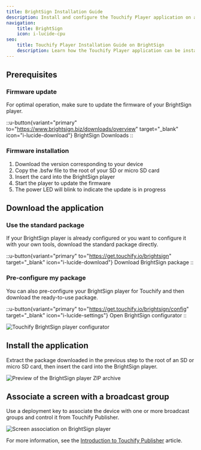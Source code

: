 ```yaml
---
title: BrightSign Installation Guide
description: Install and configure the Touchify Player application on a BrightSign player.
navigation:
    title: BrightSign
    icon: i-lucide-cpu
seo:
    title: Touchify Player Installation Guide on BrightSign
    description: Learn how the Touchify Player application can be installed and configured on screens with a BrightSign player.
---
```


## Prerequisites

### Firmware update

For optimal operation, make sure to update the firmware of your BrightSign player.

::u-button{variant="primary" to="https://www.brightsign.biz/downloads/overview" target="_blank" icon="i-lucide-download"}
BrightSign Downloads
::

### Firmware installation

1. Download the version corresponding to your device
2. Copy the .bsfw file to the root of your SD or micro SD card
3. Insert the card into the BrightSign player
4. Start the player to update the firmware
5. The power LED will blink to indicate the update is in progress

## Download the application

### Use the standard package

If your BrightSign player is already configured or you want to configure it with your own tools, download the standard package directly.

::u-button{variant="primary" to="https://get.touchify.io/brightsign" target="_blank" icon="i-lucide-download"}
Download BrightSign package
::

### Pre-configure my package

You can also pre-configure your BrightSign player for Touchify and then download the ready-to-use package.

::u-button{variant="primary" to="https://get.touchify.io/brightsign/config" target="_blank" icon="i-lucide-settings"}
Open BrightSign configurator
::

![Touchify BrightSign player configurator](/4-touchify-player/3-installation/6-brightsign/fr-player-brightsign-configurateur.webp)

## Install the application

Extract the package downloaded in the previous step to the root of an SD or micro SD card, then insert the card into the BrightSign player.

![Preview of the BrightSign player ZIP archive](/4-touchify-player/3-installation/6-brightsign/fr-player-brightsign-zip.webp)

## Associate a screen with a broadcast group

Use a deployment key to associate the device with one or more broadcast groups and control it from Touchify Publisher.

![Screen association on BrightSign player](/4-touchify-player/3-installation/6-brightsign/fr-player-brightsign-association.webp)

For more information, see the [Introduction to Touchify Publisher](../../touchify-publisher/introduction) article.